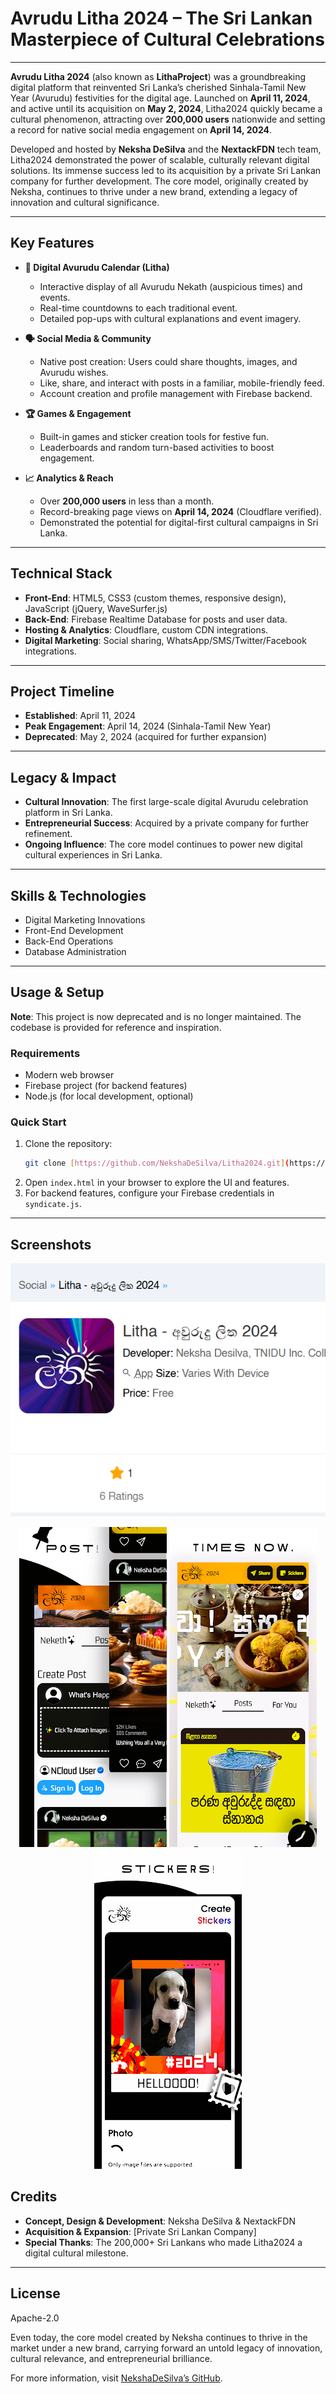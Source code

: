 # Avrudu Litha 2024 – The Sri Lankan Masterpiece of Cultural Celebrations

---

**Avrudu Litha 2024** (also known as **LithaProject**) was a groundbreaking digital platform that reinvented Sri Lanka’s cherished Sinhala-Tamil New Year (Avurudu) festivities for the digital age. Launched on **April 11, 2024**, and active until its acquisition on **May 2, 2024**, Litha2024 quickly became a cultural phenomenon, attracting over **200,000 users** nationwide and setting a record for native social media engagement on **April 14, 2024**.

Developed and hosted by **Neksha DeSilva** and the **NextackFDN** tech team, Litha2024 demonstrated the power of scalable, culturally relevant digital solutions. Its immense success led to its acquisition by a private Sri Lankan company for further development. The core model, originally created by Neksha, continues to thrive under a new brand, extending a legacy of innovation and cultural significance.

---

## Key Features

* **🎉 Digital Avurudu Calendar (Litha)**
    * Interactive display of all Avurudu Nekath (auspicious times) and events.
    * Real-time countdowns to each traditional event.
    * Detailed pop-ups with cultural explanations and event imagery.

* **🗣️ Social Media & Community**
    * Native post creation: Users could share thoughts, images, and Avurudu wishes.
    * Like, share, and interact with posts in a familiar, mobile-friendly feed.
    * Account creation and profile management with Firebase backend.

* **🏆 Games & Engagement**
    * Built-in games and sticker creation tools for festive fun.
    * Leaderboards and random turn-based activities to boost engagement.

* **📈 Analytics & Reach**
    * Over **200,000 users** in less than a month.
    * Record-breaking page views on **April 14, 2024** (Cloudflare verified).
    * Demonstrated the potential for digital-first cultural campaigns in Sri Lanka.

---

## Technical Stack

* **Front-End**: HTML5, CSS3 (custom themes, responsive design), JavaScript (jQuery, WaveSurfer.js)
* **Back-End**: Firebase Realtime Database for posts and user data.
* **Hosting & Analytics**: Cloudflare, custom CDN integrations.
* **Digital Marketing**: Social sharing, WhatsApp/SMS/Twitter/Facebook integrations.

---

## Project Timeline

* **Established**: April 11, 2024
* **Peak Engagement**: April 14, 2024 (Sinhala-Tamil New Year)
* **Deprecated**: May 2, 2024 (acquired for further expansion)

---

## Legacy & Impact

* **Cultural Innovation**: The first large-scale digital Avurudu celebration platform in Sri Lanka.
* **Entrepreneurial Success**: Acquired by a private company for further refinement.
* **Ongoing Influence**: The core model continues to power new digital cultural experiences in Sri Lanka.

---

## Skills & Technologies

* Digital Marketing Innovations
* Front-End Development
* Back-End Operations
* Database Administration

---

## Usage & Setup

**Note**: This project is now deprecated and is no longer maintained. The codebase is provided for reference and inspiration.

### Requirements

* Modern web browser
* Firebase project (for backend features)
* Node.js (for local development, optional)

### Quick Start

1.  Clone the repository:
    ```bash
    git clone [https://github.com/NekshaDeSilva/Litha2024.git](https://github.com/NekshaDeSilva/Litha2024.git)
    ```
2.  Open `index.html` in your browser to explore the UI and features.
3.  For backend features, configure your Firebase credentials in `syndicate.js`.

---

## Screenshots

<img src="https://github.com/NekshaDeSilva/Litha2024/blob/main/image.png">
<p align="center">
<img src="https://github.com/NekshaDeSilva/Litha2024/blob/main/unnaymed.png">
<img src="https://github.com/NekshaDeSilva/Litha2024/blob/main/unnamyyyed.png">
<img src="https://github.com/NekshaDeSilva/Litha2024/blob/main/unnamed.png">

</p>

## Credits

* **Concept, Design & Development**: Neksha DeSilva & NextackFDN
* **Acquisition & Expansion**: [Private Sri Lankan Company]
* **Special Thanks**: The 200,000+ Sri Lankans who made Litha2024 a digital cultural milestone.

---

## License

Apache-2.0

Even today, the core model created by Neksha continues to thrive in the market under a new brand, carrying forward an untold legacy of innovation, cultural relevance, and entrepreneurial brilliance.

For more information, visit [NekshaDeSilva’s GitHub](https://github.com/NekshaDeSilva).
